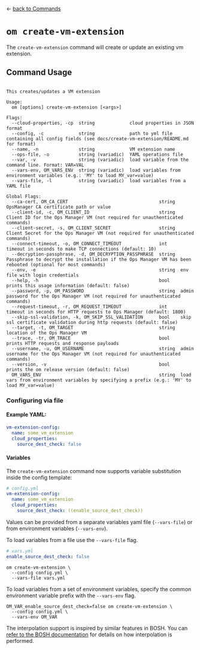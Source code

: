 <!--- This file is autogenerated from the files in docsgenerator/templates/create-vm-extension --->
&larr; [back to Commands](../README.md)

# `om create-vm-extension`

The `create-vm-extension` command will create or update an existing vm extension.

## Command Usage
```

This creates/updates a VM extension

Usage:
  om [options] create-vm-extension [<args>]

Flags:
  --cloud-properties, -cp  string             cloud properties in JSON format
  --config, -c             string             path to yml file containing all config fields (see docs/create-vm-extension/README.md for format)
  --name, -n               string             VM extension name
  --ops-file, -o           string (variadic)  YAML operations file
  --var, -v                string (variadic)  load variable from the command line. Format: VAR=VAL
  --vars-env, OM_VARS_ENV  string (variadic)  load variables from environment variables (e.g.: 'MY' to load MY_var=value)
  --vars-file, -l          string (variadic)  load variables from a YAML file

Global Flags:
  --ca-cert, OM_CA_CERT                                  string  OpsManager CA certificate path or value
  --client-id, -c, OM_CLIENT_ID                          string  Client ID for the Ops Manager VM (not required for unauthenticated commands)
  --client-secret, -s, OM_CLIENT_SECRET                  string  Client Secret for the Ops Manager VM (not required for unauthenticated commands)
  --connect-timeout, -o, OM_CONNECT_TIMEOUT              int     timeout in seconds to make TCP connections (default: 10)
  --decryption-passphrase, -d, OM_DECRYPTION_PASSPHRASE  string  Passphrase to decrypt the installation if the Ops Manager VM has been rebooted (optional for most commands)
  --env, -e                                              string  env file with login credentials
  --help, -h                                             bool    prints this usage information (default: false)
  --password, -p, OM_PASSWORD                            string  admin password for the Ops Manager VM (not required for unauthenticated commands)
  --request-timeout, -r, OM_REQUEST_TIMEOUT              int     timeout in seconds for HTTP requests to Ops Manager (default: 1800)
  --skip-ssl-validation, -k, OM_SKIP_SSL_VALIDATION      bool    skip ssl certificate validation during http requests (default: false)
  --target, -t, OM_TARGET                                string  location of the Ops Manager VM
  --trace, -tr, OM_TRACE                                 bool    prints HTTP requests and response payloads
  --username, -u, OM_USERNAME                            string  admin username for the Ops Manager VM (not required for unauthenticated commands)
  --version, -v                                          bool    prints the om release version (default: false)
  OM_VARS_ENV                                            string  load vars from environment variables by specifying a prefix (e.g.: 'MY' to load MY_var=value)

```

### Configuring via file

#### Example YAML:
```yaml
vm-extension-config:
  name: some_vm_extension
  cloud_properties:
    source_dest_check: false
```

#### Variables

The `create-vm-extension` command now supports variable substitution inside the config template:

```yaml
# config.yml
vm-extension-config:
  name: some_vm_extension
  cloud_properties:
    source_dest_check: ((enable_source_dest_check))
```

Values can be provided from a separate variables yaml file (`--vars-file`) or from environment variables (`--vars-env`).

To load variables from a file use the `--vars-file` flag.

```yaml
# vars.yml
enable_source_dest_check: false
```

```
om create-vm-extension \
  --config config.yml \
  --vars-file vars.yml
```

To load variables from a set of environment variables, specify the common
environment variable prefix with the `--vars-env` flag.

```
OM_VAR_enable_source_dest_check=false om create-vm-extension \
  --config config.yml \
  --vars-env OM_VAR
```

The interpolation support is inspired by similar features in BOSH. You can
[refer to the BOSH documentation](https://bosh.io/docs/cli-int/) for details on how interpolation
is performed.